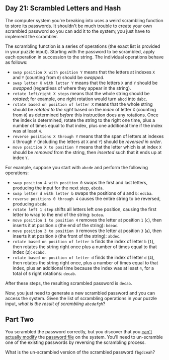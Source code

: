 ## Day 21: Scrambled Letters and Hash

The computer system you're breaking into uses a weird scrambling function to store its passwords. It shouldn't be much trouble to create your own scrambled password so you can add it to the system; you just have to implement the scrambler.


The scrambling function is a series of operations (the exact list is provided in your puzzle input). Starting with the password to be scrambled, apply each operation in succession to the string. The individual operations behave as follows:


* `swap position X with position Y` means that the letters at indexes `X` and `Y` (counting from `0`) should be *swapped*.
* `swap letter X with letter Y` means that the letters `X` and `Y` should be *swapped* (regardless of where they appear in the string).
* `rotate left/right X steps` means that the whole string should be *rotated*; for example, one right rotation would turn `abcd` into `dabc`.
* `rotate based on position of letter X` means that the whole string should be *rotated to the right* based on the *index* of letter `X` (counting from `0`) as determined *before* this instruction does any rotations. Once the index is determined, rotate the string to the right one time, plus a number of times equal to that index, plus one additional time if the index was at least `4`.
* `reverse positions X through Y` means that the span of letters at indexes `X` through `Y` (including the letters at `X` and `Y`) should be *reversed in order*.
* `move position X to position Y` means that the letter which is at index `X` should be *removed* from the string, then *inserted* such that it ends up at index `Y`.


For example, suppose you start with `abcde` and perform the following operations:


* `swap position 4 with position 0` swaps the first and last letters, producing the input for the next step, `ebcda`.
* `swap letter d with letter b` swaps the positions of `d` and `b`: `edcba`.
* `reverse positions 0 through 4` causes the entire string to be reversed, producing `abcde`.
* `rotate left 1 step` shifts all letters left one position, causing the first letter to wrap to the end of the string: `bcdea`.
* `move position 1 to position 4` removes the letter at position `1` (`c`), then inserts it at position `4` (the end of the string): `bdeac`.
* `move position 3 to position 0` removes the letter at position `3` (`a`), then inserts it at position `0` (the front of the string): `abdec`.
* `rotate based on position of letter b` finds the index of letter `b` (`1`), then rotates the string right once plus a number of times equal to that index (`2`): `ecabd`.
* `rotate based on position of letter d` finds the index of letter `d` (`4`), then rotates the string right once, plus a number of times equal to that index, plus an additional time because the index was at least `4`, for a total of `6` right rotations: `decab`.


After these steps, the resulting scrambled password is `decab`.


Now, you just need to generate a new scrambled password and you can access the system. Given the list of scrambling operations in your puzzle input, *what is the result of scrambling `abcdefgh`*?


## Part Two

You scrambled the password correctly, but you discover that you [can't actually modify](https://en.wikipedia.org/wiki/File_system_permissions) the [password file](https://en.wikipedia.org/wiki/Passwd) on the system. You'll need to un-scramble one of the existing passwords by reversing the scrambling process.


What is the un-scrambled version of the scrambled password `fbgdceah`?



